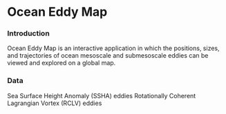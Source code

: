 # Ocean Eddy Map

### Introduction

Ocean Eddy Map is an interactive application in which the positions, sizes, and trajectories of ocean mesoscale and submesoscale eddies can be viewed and explored on a global map.

### Data

Sea Surface Height Anomaly (SSHA) eddies
Rotationally Coherent Lagrangian Vortex (RCLV) eddies
